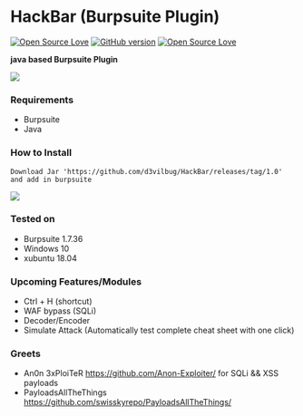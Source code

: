 # HackBar (Burpsuite Plugin)
[![Open Source Love](https://badges.frapsoft.com/os/v1/open-source.svg?v=102)](https://github.com/ellerbrock/open-source-badge/)
[![GitHub version](https://d25lcipzij17d.cloudfront.net/badge.svg?id=gh&type=0.2&v=1.0&x2=0)](http://badge.fury.io/gh/boennemann%2Fbadges)
[![Open Source Love](https://badges.frapsoft.com/os/mit/mit.svg?v=102)](https://github.com/ellerbrock/open-source-badge/)

**java based Burpsuite Plugin**

<img src="https://i.imgur.com/rlHIJko.gif" />

### Requirements
- Burpsuite
- Java

### How to Install

	Download Jar 'https://github.com/d3vilbug/HackBar/releases/tag/1.0' and add in burpsuite

<img src="https://i.imgur.com/0CP3iCM.gif" />

### Tested on
- Burpsuite 1.7.36
- Windows 10
- xubuntu 18.04

### Upcoming Features/Modules
- Ctrl + H (shortcut)
- WAF bypass (SQLi)
- Decoder/Encoder
- Simulate Attack (Automatically test complete cheat sheet with one click)

### Greets
- An0n 3xPloiTeR https://github.com/Anon-Exploiter/ for SQLi && XSS payloads 
- PayloadsAllTheThings https://github.com/swisskyrepo/PayloadsAllTheThings/